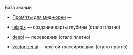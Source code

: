 База знаний
- [Промпты для миджорни](https://github.com/willwulfken/MidJourney-Styles-and-Keywords-Reference/blob/main/Pages/MJ_V4/Style_Pages/Just_The_Style/Camera.md) —

- [leiapix](https://convert.leiapix.com/) — создание карты глубины (стало платно)
- [deepl](https://www.deepl.com/translator) — переводчик (стало платно)
- [vectorizer.ai](https://vectorizer.ai/) — крутой трассировщик. (стало пратно)